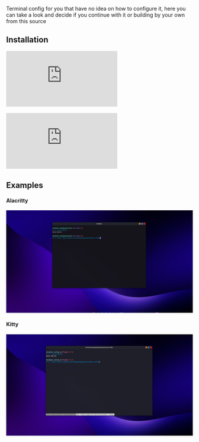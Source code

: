 Terminal config for you that have no idea on how to configure it, here you can take a look and decide if
you continue with it or building by your own from this source

## Installation
![Alacritty](https://github.com/raphaelaugustb/terminal.config/blob/main/alacritty/alacritty.md)

![Kitty](https://github.com/raphaelaugustb/terminal.config/blob/main/kitty/kitty.md)

## Examples 
#### Alacritty
![alacritty-terminal.png](alacritty%2Falacritty-terminal.png)
#### Kitty
![kitty-terminal.png](kitty%2Fkitty-terminal.png)

